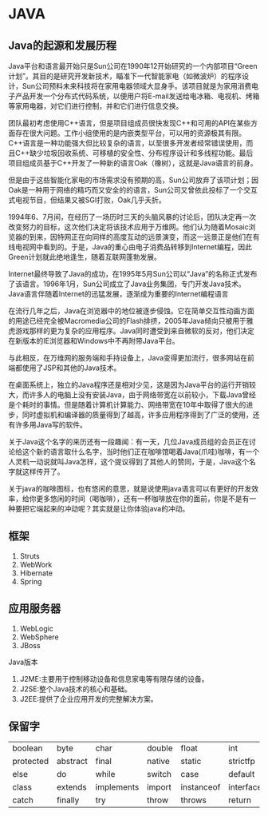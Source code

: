 # JAVA

## Java的起源和发展历程
Java平台和语言最开始只是Sun公司在1990年12开始研究的一个内部项目“Green计划”。其目的是研究开发新技术，瞄准下一代智能家电（如微波炉）的程序设计，Sun公司预料未来科技将在家用电器领域大显身手。该项目就是为家用消费电子产品开发一个分布式代码系统，以便用户将E-mail发送给电冰箱、电视机、烤箱等家用电器，对它们进行控制，并和它们进行信息交换。

团队最初考虑使用C++语言，但是项目组成员很快发现C++和可用的API在某些方面存在很大问题。工作小组使用的是内嵌类型平台，可以用的资源极其有限。C++语言是一种功能强大但比较复杂的语言，以至很多开发者经常错误使用，而且C++缺少垃圾回收系统、可移植的安全性、分布程序设计和多线程功能。最后项目组成员基于C++开发了一种新的语言Oak（橡树），这就是Java语言的前身。

但是由于这些智能化家电的市场需求没有预期的高，Sun公司放弃了该项计划；因Oak是一种用于网络的精巧而又安全的的语言，Sun公司又曾依此投标了一个交互式电视节目，但结果又被SGI打败，Oak几乎夭折。

1994年6、7月间，在经历了一场历时三天的头脑风暴的讨论后，团队决定再一次改变努力的目标，这次他们决定将该技术应用于万维网。他们认为随着Mosaic浏览器的到来，因特网正在向同样的高度互动的远景演变，而这一远景正是他们在有线电视网中看到的。于是，Java的重心由电子消费品转移到Internet编程，因此Green计划就此绝地逢生，随着互联网蓬勃发展。

Internet最终导致了Java的成功，在1995年5月Sun公司以“Java”的名称正式发布了该语言。1996年1月，Sun公司成立了Java业务集团，专门开发Java技术。 Java语言伴随着Internet的迅猛发展，逐渐成为重要的Internet编程语言

在流行几年之后，Java在浏览器中的地位被逐步侵蚀。它在简单交互性动画方面的用途已经完全被Macromedia公司的Flash排挤，2005年Java倾向只被用于雅虎游戏那样的更为复杂的应用程序。Java同时遭受到来自微软的反对，他们决定在新版本的IE浏览器和Windows中不再附带Java平台。

与此相反，在万维网的服务端和手持设备上，Java变得更加流行，很多网站在前端都使用了JSP和其他的Java技术。

在桌面系统上，独立的Java程序还是相对少见，这是因为Java平台的运行开销较大，而许多人的电脑上没有安装Java，由于网络带宽在以前较小，下载Java曾经是个耗时的事情。但是随着计算机计算能力、网络带宽在10年中取得了很大的进步，同时虚拟机和编译器的质量得到了越高，许多应用程序得到了广泛的使用，还有许多用Java写的软件。

关于Java这个名字的来历还有一段趣闻：有一天，几位Java成员组的会员正在讨论给这个新的语言取什么名字，当时他们正在咖啡馆喝着Java(爪哇)咖啡，有一个人灵机一动说就叫Java怎样，这个提议得到了其他人的赞同，于是，Java这个名字就这样传开了。

关于java的咖啡图标，也有悠闲的意思，就是说使用java语言可以有更好的开发效率，给你更多悠闲的时间（喝咖啡），还有一杯咖啡放在你的面前，你是不是有一种要把它端起来的冲动呢？其实就是让你体验java的冲动。

## 框架  
1. Struts
2. WebWork
3. Hibernate
4. Spring

## 应用服务器  
1. WebLogic
2. WebSphere
3. JBoss

Java版本
1. J2ME:主要用于控制移动设备和信息家电等有限存储的设备。
2. J2SE:整个Java技术的核心和基础。
3. J2EE:提供了企业应用开发的完整解决方案。

## 保留字
|           |          |            |        |            |           |              |           |          |         |
|-----------|----------|------------|--------|------------|-----------|--------------|-----------|----------|---------|
| boolean   | byte     | char       | double | float      | int       | long         | short     | public   | private |
| protected | abstract | final      | native | static     | strictfp  | synchronized | transient | volatile | if      |
| else      | do       | while      | switch | case       | default   | for          | break     | continue | assert  |
| class     | extends  | implements | import | instanceof | interface | new          | package   | super    | this    |
| catch     | finally  | try        | throw  | throws     | return    | void         | const     | goto     | enum    |
